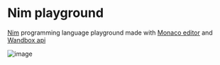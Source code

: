 # Nim playground

[Nim](https://nim-lang.org/) programming language playground made with [Monaco editor](https://github.com/Microsoft/monaco-editor) and [Wandbox api](https://github.com/melpon/wandbox)

![image](https://user-images.githubusercontent.com/40219740/128687054-7da96b23-dd93-4503-8dcd-1c92e953ff25.png)
